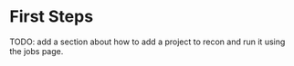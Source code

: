 # First Steps

TODO: add a section about how to add a project to recon and run it using the jobs page.
